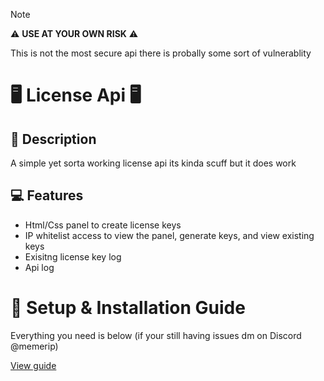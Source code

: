 > [!NOTE]
> ⚠️ <b>USE AT YOUR OWN RISK</b> ⚠️
> 
> This is not the most secure api there is probally some sort of vulnerablity

# 🖥️ License Api 🖥️

## 📰 Description
<P>A simple yet sorta working license api its kinda scuff but it does work</P>

## 💻 Features
<ul>
  <li>Html/Css panel to create license keys</li>
  <li>IP whitelist access to view the panel, generate keys, and view existing keys</li>
  <li>Exisitng license key log</li>
  <li>Api log</li>
</ul>

# 📝 Setup & Installation Guide
<p>Everything you need is below (if your still having issues dm on Discord @memerip)</p>
<a href="https://github.com/Memerip/license-api/blob/main/setup-guide.txt">View guide</a>
